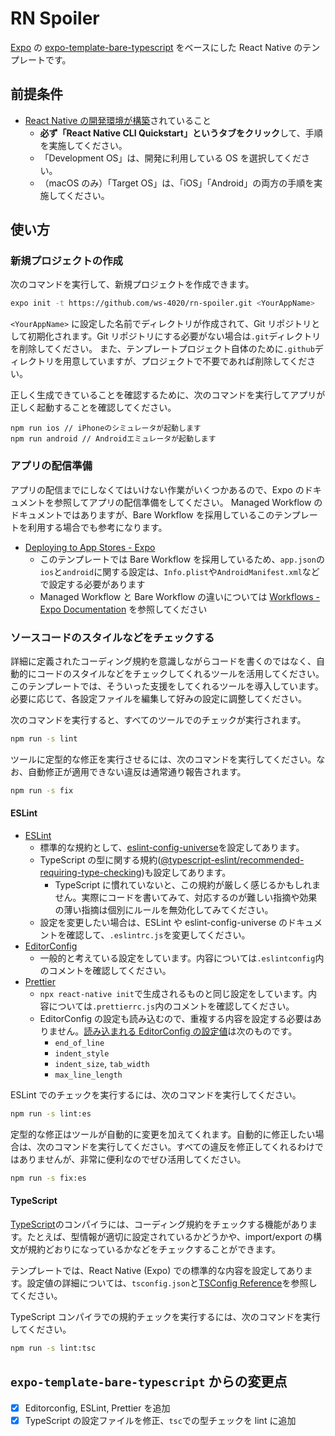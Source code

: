 # RN Spoiler

[Expo](https://expo.io/) の [expo-template-bare-typescript](https://github.com/expo/expo/tree/master/templates/expo-template-bare-typescript) をベースにした React Native のテンプレートです。

## 前提条件

- [React Native の開発環境が構築](https://reactnative.dev/docs/environment-setup)されていること
  - **必ず「React Native CLI Quickstart」というタブをクリック**して、手順を実施してください。
  - 「Development OS」は、開発に利用している OS を選択してください。
  - （macOS のみ）「Target OS」は、「iOS」「Android」の両方の手順を実施してください。

## 使い方

### 新規プロジェクトの作成

次のコマンドを実行して、新規プロジェクトを作成できます。

```bash
expo init -t https://github.com/ws-4020/rn-spoiler.git <YourAppName>
```

`<YourAppName>` に設定した名前でディレクトリが作成されて、Git リポジトリとして初期化されます。Git リポジトリにする必要がない場合は`.git`ディレクトリを削除してください。
また、テンプレートプロジェクト自体のために`.github`ディレクトリを用意していますが、プロジェクトで不要であれば削除してください。

正しく生成できていることを確認するために、次のコマンドを実行してアプリが正しく起動することを確認してください。

```
npm run ios // iPhoneのシミュレータが起動します
npm run android // Androidエミュレータが起動します
```

### アプリの配信準備

アプリの配信までにしなくてはいけない作業がいくつかあるので、Expo のドキュメントを参照してアプリの配信準備をしてください。
Managed Workflow のドキュメントではありますが、Bare Workflow を採用しているこのテンプレートを利用する場合でも参考になります。

- [Deploying to App Stores - Expo](https://docs.expo.io/distribution/app-stores/)
  - このテンプレートでは Bare Workflow を採用しているため、`app.json`の`ios`と`android`に関する設定は、`Info.plist`や`AndroidManifest.xml`などで設定する必要があります
  - Managed Workflow と Bare Workflow の違いについては [Workflows - Expo Documentation](https://docs.expo.io/introduction/managed-vs-bare/) を参照してください

### ソースコードのスタイルなどをチェックする

詳細に定義されたコーディング規約を意識しながらコードを書くのではなく、自動的にコードのスタイルなどをチェックしてくれるツールを活用してください。
このテンプレートでは、そういった支援をしてくれるツールを導入しています。必要に応じて、各設定ファイルを編集して好みの設定に調整してください。

次のコマンドを実行すると、すべてのツールでのチェックが実行されます。

```bash
npm run -s lint
```

ツールに定型的な修正を実行させるには、次のコマンドを実行してください。なお、自動修正が適用できない違反は通常通り報告されます。

```bash
npm run -s fix
```

#### ESLint

- [ESLint](https://eslint.org/)
  - 標準的な規約として、[eslint-config-universe](https://github.com/expo/expo/tree/master/packages/eslint-config-universe)を設定してあります。
  - TypeScript の型に関する規約([@typescript-eslint/recommended-requiring-type-checking](https://github.com/typescript-eslint/typescript-eslint/tree/master/packages/eslint-plugin#supported-rules))も設定してあります。
    - TypeScript に慣れていないと、この規約が厳しく感じるかもしれません。実際にコードを書いてみて、対応するのが難しい指摘や効果の薄い指摘は個別にルールを無効化してみてください。
  - 設定を変更したい場合は、ESLint や eslint-config-universe のドキュメントを確認して、`.eslintrc.js`を変更してください。
- [EditorConfig](https://editorconfig.org/)
  - 一般的と考えている設定をしています。内容については`.eslintconfig`内のコメントを確認してください。
- [Prettier](https://prettier.io/)
  - `npx react-native init`で生成されるものと同じ設定をしています。内容については`.prettierrc.js`内のコメントを確認してください。
  - EditorConfig の設定も読み込むので、重複する内容を設定する必要はありません。[読み込まれる EditorConfig の設定値](https://prettier.io/docs/en/api.html#prettierresolveconfigfilepath--options)は次のものです。
    - `end_of_line`
    - `indent_style`
    - `indent_size`, `tab_width`
    - `max_line_length`

ESLint でのチェックを実行するには、次のコマンドを実行してください。

```bash
npm run -s lint:es
```

定型的な修正はツールが自動的に変更を加えてくれます。自動的に修正したい場合は、次のコマンドを実行してください。すべての違反を修正してくれるわけではありませんが、非常に便利なのでぜひ活用してください。

```bash
npm run -s fix:es
```

#### TypeScript

[TypeScript](https://www.typescriptlang.org/)のコンパイラには、コーディング規約をチェックする機能があります。たとえば、型情報が適切に設定されているかどうかや、import/export の構文が規約どおりになっているかなどをチェックすることができます。

テンプレートでは、React Native (Expo) での標準的な内容を設定してあります。設定値の詳細については、`tsconfig.json`と[TSConfig Reference](https://www.typescriptlang.org/tsconfig)を参照してください。

TypeScript コンパイラでの規約チェックを実行するには、次のコマンドを実行してください。

```bash
npm run -s lint:tsc
```

## `expo-template-bare-typescript` からの変更点

- [x] Editorconfig, ESLint, Prettier を追加
- [x] TypeScript の設定ファイルを修正、`tsc`での型チェックを lint に追加
